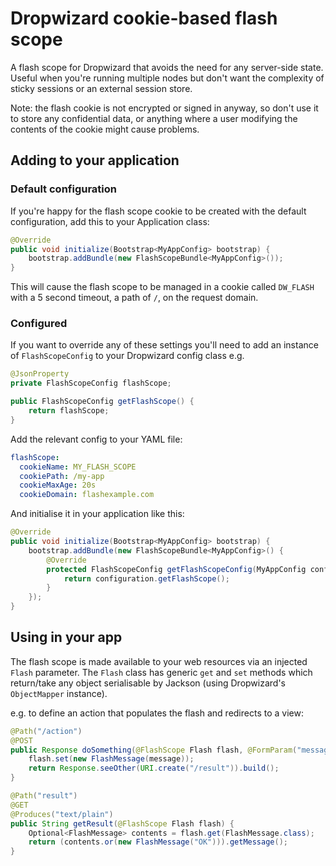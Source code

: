 # Dropwizard cookie-based flash scope


A flash scope for Dropwizard that avoids the need for any server-side state. Useful when you're running multiple nodes
but don't want the complexity of sticky sessions or an external session store.

Note: the flash cookie is not encrypted or signed in anyway, so don't use it to store any confidential data, or anything
where a user modifying the contents of the cookie might cause problems.


## Adding to your application

### Default configuration
If you're happy for the flash scope cookie to be created with the default configuration, add this to your Application
class:

```java
@Override
public void initialize(Bootstrap<MyAppConfig> bootstrap) {
    bootstrap.addBundle(new FlashScopeBundle<MyAppConfig>());
}
```

This will cause the flash scope to be managed in a cookie called ```DW_FLASH``` with a 5 second timeout, a path
of ```/```, on the request domain.

### Configured
If you want to override any of these settings you'll need to add an instance of ```FlashScopeConfig``` to your Dropwizard
config class e.g.

```java
@JsonProperty
private FlashScopeConfig flashScope;

public FlashScopeConfig getFlashScope() {
    return flashScope;
}
```

Add the relevant config to your YAML file:

```yaml
flashScope:
  cookieName: MY_FLASH_SCOPE
  cookiePath: /my-app
  cookieMaxAge: 20s
  cookieDomain: flashexample.com
```

And initialise it in your application like this:

```java
@Override
public void initialize(Bootstrap<MyAppConfig> bootstrap) {
    bootstrap.addBundle(new FlashScopeBundle<MyAppConfig>() {
        @Override
        protected FlashScopeConfig getFlashScopeConfig(MyAppConfig configuration) {
            return configuration.getFlashScope();
        }
    });
}
```

## Using in your app
The flash scope is made available to your web resources via an injected ```Flash``` parameter. The ```Flash``` class
has generic ```get``` and ```set``` methods which return/take any object serialisable by Jackson (using Dropwizard's
```ObjectMapper``` instance).

e.g. to define an action that populates the flash and redirects to a view:

```java
@Path("/action")
@POST
public Response doSomething(@FlashScope Flash flash, @FormParam("message") String message) {
    flash.set(new FlashMessage(message));
    return Response.seeOther(URI.create("/result")).build();
}

@Path("result")
@GET
@Produces("text/plain")
public String getResult(@FlashScope Flash flash) {
    Optional<FlashMessage> contents = flash.get(FlashMessage.class);
    return (contents.or(new FlashMessage("OK"))).getMessage();
}
```


